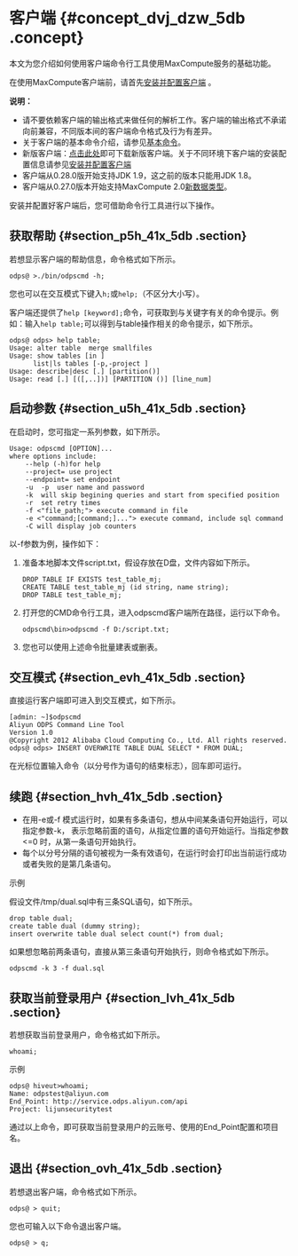 # 客户端 {#concept_dvj_dzw_5db .concept}

本文为您介绍如何使用客户端命令行工具使用MaxCompute服务的基础功能。

在使用MaxCompute客户端前，请首先[安装并配置客户端](../../../../cn.zh-CN/准备工作/安装并配置客户端.md) 。

**说明：** 

-   请不要依赖客户端的输出格式来做任何的解析工作。客户端的输出格式不承诺向前兼容，不同版本间的客户端命令格式及行为有差异。
-   关于客户端的基本命令介绍，请参见[基本命令](../../../../cn.zh-CN/开发/常用命令/常用命令列表.md)。
-   新版客户端：[点击此处](http://docs-aliyun.cn-hangzhou.oss.aliyun-inc.com/assets/attach/119118/cn_zh/1559120057202/odpscmd_public_May.zip)即可下载新版客户端。关于不同环境下客户端的安装配置信息请参见[安装并配置客户端](../../../../cn.zh-CN/准备工作/安装并配置客户端.md#)
-   客户端从0.28.0版开始支持JDK 1.9，这之前的版本只能用JDK 1.8。
-   客户端从0.27.0版本开始支持MaxCompute 2.0[新数据类型](../../../../cn.zh-CN/开发/基本概念/数据类型.md#)。

安装并配置好客户端后，您可借助命令行工具进行以下操作。

## 获取帮助 {#section_p5h_41x_5db .section}

若想显示客户端的帮助信息，命令格式如下所示。

```
odps@ >./bin/odpscmd -h;
```

您也可以在交互模式下键入`h;`或`help;`（不区分大小写）。

客户端还提供了`help [keyword];`命令，可获取到与关键字有关的命令提示。例如：输入`help table;`可以得到与table操作相关的命令提示，如下所示。

```
odps@ odps> help table;
Usage: alter table  merge smallfiles
Usage: show tables [in ]
      list|ls tables [-p,-project ]
Usage: describe|desc [.] [partition()]
Usage: read [.] [([,..])] [PARTITION ()] [line_num]
```

## 启动参数 {#section_u5h_41x_5db .section}

在启动时，您可指定一系列参数，如下所示。

```
Usage: odpscmd [OPTION]...
where options include:
    --help (-h)for help
    --project= use project
    --endpoint= set endpoint
    -u  -p  user name and password
    -k  will skip begining queries and start from specified position
    -r  set retry times
    -f <"file_path;"> execute command in file
    -e <"command;[command;]..."> execute command, include sql command
    -C will display job counters
```

以-f参数为例，操作如下：

1.  准备本地脚本文件script.txt，假设存放在D盘，文件内容如下所示。

    ```
    DROP TABLE IF EXISTS test_table_mj;
    CREATE TABLE test_table_mj (id string, name string);
    DROP TABLE test_table_mj;
    ```

2.  打开您的CMD命令行工具，进入odpscmd客户端所在路径，运行以下命令。

    ```
    odpscmd\bin>odpscmd -f D:/script.txt;
    ```

3.  您也可以使用上述命令批量建表或删表。

## 交互模式 {#section_evh_41x_5db .section}

直接运行客户端即可进入到交互模式，如下所示。

```
[admin: ~]$odpscmd
Aliyun ODPS Command Line Tool
Version 1.0
@Copyright 2012 Alibaba Cloud Computing Co., Ltd. All rights reserved.
odps@ odps> INSERT OVERWRITE TABLE DUAL SELECT * FROM DUAL;
```

在光标位置输入命令（以分号作为语句的结束标志），回车即可运行。

## 续跑 {#section_hvh_41x_5db .section}

-   在用-e或-f 模式运行时，如果有多条语句，想从中间某条语句开始运行，可以指定参数-k， 表示忽略前面的语句，从指定位置的语句开始运行。当指定参数<=0 时，从第一条语句开始执行。
-   每个以分号分隔的语句被视为一条有效语句，在运行时会打印出当前运行成功或者失败的是第几条语句。

示例

假设文件/tmp/dual.sql中有三条SQL语句，如下所示。

``` {#codeblock_2rn_8n4_6am}
drop table dual;
create table dual (dummy string);
insert overwrite table dual select count(*) from dual;
```

如果想忽略前两条语句，直接从第三条语句开始执行，则命令格式如下所示。

``` {#codeblock_0ey_zdg_yp0}
odpscmd -k 3 -f dual.sql
```

## 获取当前登录用户 {#section_lvh_41x_5db .section}

若想获取当前登录用户，命令格式如下所示。

```
whoami;
```

示例

```
odps@ hiveut>whoami;
Name: odpstest@aliyun.com
End_Point: http://service.odps.aliyun.com/api
Project: lijunsecuritytest
```

通过以上命令，即可获取当前登录用户的云账号、使用的End\_Point配置和项目名。

## 退出 {#section_ovh_41x_5db .section}

若想退出客户端，命令格式如下所示。

```
odps@ > quit;
```

您也可输入以下命令退出客户端。

```
odps@ > q;
```

